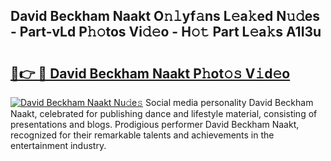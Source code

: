 ## David Beckham Naakt O𝚗𝚕yf𝚊ns L𝚎a𝚔ed N𝚞𝚍es - Part-vLd P𝚑𝚘tos Vi𝚍𝚎o - H𝚘𝚝 Part L𝚎a𝚔s A1I3u

# <h2><a href="http://kfdg7j0.oniu.top/?m=David+Beckham+Naakt">🔗👉 🔴 David Beckham Naakt P𝚑ot𝚘𝚜 V𝚒d𝚎o</a></h2>

[![David Beckham Naakt Nu𝚍e𝚜](https://i.imgur.com/0qMVB7G.gif)](http://kfdg7j0.oniu.top/?m=David+Beckham+Naakt)
Social media personality David Beckham Naakt, celebrated for publishing dance and lifestyle material, consisting of presentations and blogs. Prodigious performer David Beckham Naakt, recognized for their remarkable talents and achievements in the entertainment industry.  
